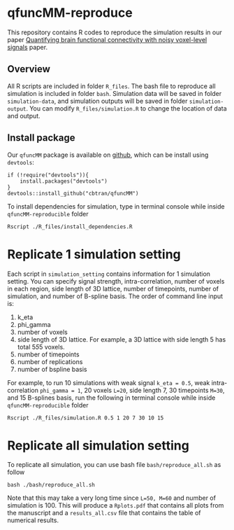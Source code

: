 # qfuncMM-reproduce

This repository contains R codes to reproduce the simulation results in our paper [Quantifying brain functional connectivity with noisy voxel-level signals](https://arxiv.org/) paper.

## Overview

All R scripts are included in folder `R_files`. The bash file to reproduce all simulation is included in folder `bash`. Simulation data will be saved in folder `simulation-data`, and simulation outputs will be saved in folder `simulation-output`. You can modify `R_files/simulation.R` to change the location of data and output.

## Install package

Our `qfuncMM` package is available on [github](https://github.com/cbtran/qfuncMM), which can be install using `devtools`:

```
if (!require("devtools")){
    install.packages("devtools")
}
devtools::install_github("cbtran/qfuncMM")
```

To install dependencies for simulation, type in terminal console while inside `qfuncMM-reproducible` folder

```
Rscript ./R_files/install_dependencies.R
```


# Replicate 1 simulation setting

Each script in `simulation_setting` contains information for 1 simulation setting. You can specify signal strength, intra-correlation, number of voxels in each region, side length of 3D lattice, number of timepoints, number of simulation, and number of B-spline basis. 
The order of command line input is:
1. k_eta
2. phi_gamma
3. number of voxels
4. side length of 3D lattice. For example, a 3D lattice with side length 5 has total 5*5*5 voxels.
5. number of timepoints
6. number of replications
7. number of bspline basis

For example, to run 10 simulations with weak signal `k_eta = 0.5`, weak intra-correlation `phi_gamma = 1`, 20 voxels `L=20`, side length 7, 30 timepoints `M=30`, and 15 B-splines basis, run the following in terminal console while inside `qfuncMM-reproducible` folder
 
```
Rscript ./R_files/simulation.R 0.5 1 20 7 30 10 15
```

# Replicate all simulation setting

To replicate all simulation, you can use bash file `bash/reproduce_all.sh` as follow

```
bash ./bash/reproduce_all.sh
```

Note that this may take a very long time since `L=50, M=60` and number of simulation is 100.
This will produce a `Rplots.pdf` that contains all plots from the manuscript and a `results_all.csv` file that contains the table of numerical results.

